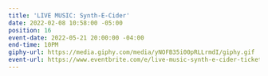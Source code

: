 ```yaml
---
title: 'LIVE MUSIC: Synth-E-Cider'
date: 2022-02-08 10:58:00 -05:00
position: 16
event-date: 2022-05-21 20:00:00 -04:00
end-time: 10PM
giphy-url: https://media.giphy.com/media/yNOFB35i00pRLLrmdI/giphy.gif
event-url: https://www.eventbrite.com/e/live-music-synth-e-cider-tickets-311897552977
---
```


